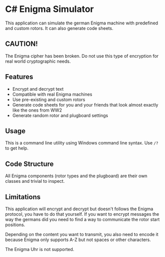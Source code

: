 # C# Enigma Simulator

This application can simulate the german Enigma machine with predefined and custom rotors.
It can also generate code sheets.

## CAUTION!

The Enigma cipher has been broken.
Do not use this type of encryption for real world cryptographic needs.

## Features

- Encrypt and decrypt text
- Compatible with real Enigma machines
- Use pre-existing and custom rotors
- Generate code sheets for you and your friends that look almost exactly like the ones from WW2
- Generate random rotor and plugboard settings

## Usage

This is a command line utility using Windows command line syntax.
Use `/?` to get help.

## Code Structure

All Enigma components (rotor types and the plugboard) are their own classes and trivial to inspect.

## Limitations

This application will encrypt and decrypt but doesn't follows the Enigma protocol,
you have to do that yourself.
If you want to encrypt messages the way the germans did
you need to find a way to communicate the rotor start positions.

Depending on the content you want to transmit,
you also need to encode it because Enigma only supports A-Z but not spaces or other characters.

The Enigma Uhr is not supported.
